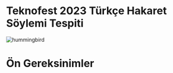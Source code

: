 # Teknofest 2023 Türkçe Hakaret Söylemi Tespiti

![hummingbird](https://user-images.githubusercontent.com/33387838/229937474-caa41f78-2169-4a5e-b50a-cde4fd1ee466.png)

# Ön Gereksinimler
